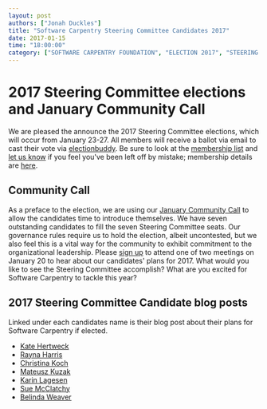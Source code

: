 ```yaml
---
layout: post
authors: ["Jonah Duckles"]
title: "Software Carpentry Steering Committee Candidates 2017"
date: 2017-01-15
time: "18:00:00"
category: ["SOFTWARE CARPENTRY FOUNDATION", "ELECTION 2017", "STEERING COMMITTEE"]
---
```


# 2017 Steering Committee elections and January Community Call

We are pleased the announce the 2017 Steering Committee elections, which will occur from January 23-27. All members will receive a ballot via email to cast their vote via [electionbuddy](https://electionbuddy.com). Be sure to look at the [membership list](https://software-carpentry.org/scf/members/) and [let us know](mailto:admin@software-carpentry.org?subject=SCF%20membership) if you feel you've been left off by mistake; membership details are [here](https://software-carpentry.org/scf/).

## Community Call

As a preface to the election, we are using our [January Community Call](http://pad.software-carpentry.org/community-call-2017-01-19) to allow the candidates time to introduce themselves. We have seven outstanding candidates to fill the seven Steering Committee seats. Our governance rules require us to hold the election, albeit uncontested, but we also feel this is a vital way for the community to exhibit commitment to the organizational leadership. Please [sign up](http://pad.software-carpentry.org/community-call-2017-01-19) to attend one of two meetings on January 20 to hear about our candidates' plans for 2017. What would you like to see the Steering Committee accomplish? What are you excited for Software Carpentry to tackle this year?

## 2017 Steering Committee Candidate blog posts

Linked under each candidates name is their blog post about their plans for Software Carpentry if elected.

* [Kate Hertweck](https://software-carpentry.org/blog/2016/12/election-kate-hertweck.html)
* [Rayna Harris](https://software-carpentry.org/blog/2016/12/steering-harris.html)
* [Christina Koch](https://software-carpentry.org/blog/2016/12/steering-ckoch.html)
* [Mateusz Kuzak](https://software-carpentry.org/blog/2016/12/election-mateusz-kuzak.html)
* [Karin Lagesen](https://software-carpentry.org/blog/2016/12/lagesen.html)
* [Sue McClatchy](https://software-carpentry.org/blog/2016/12/election-sue-mcclatchy.html)
* [Belinda Weaver](https://software-carpentry.org/blog/2016/12/weaver-sc.html)
